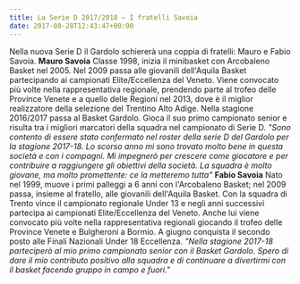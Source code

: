 ```yaml
---
title: La Serie D 2017/2018 – I fratelli Savoia
date: 2017-08-28T12:43:47+00:00
---
```

Nella nuova Serie D il Gardolo schiererà una coppia di fratelli: Mauro e Fabio Savoia. **Mauro Savoia** Classe 1998, inizia il minibasket con Arcobaleno Basket nel 2005. Nel 2009 passa alle giovanili dell'Aquila Basket partecipando ai campionati Elite/Eccellenza del Veneto. Viene convocato più volte nella rappresentativa regionale, prendendo parte al trofeo delle Province Venete e a quello delle Regioni nel 2013, dove è il miglior realizzatore della selezione del Trentino Alto Adige. Nella stagione 2016/2017 passa al Basket Gardolo. Gioca il suo primo campionato senior e risulta tra i migliori marcatori della squadra nel campionato di Serie D. _"Sono contento di essere stato confermato nel roster della serie D del Gardolo per la stagione 2017-18. Lo scorso anno mi sono trovato molto bene in questa società e con i compagni. Mi impegnerò per crescere come giocatore e per contribuire a raggiungere gli obiettivi della società. La squadra è molto giovane, ma molto promettente: ce la metteremo tutta"_ **Fabio Savoia** Nato nel 1999, muove i primi palleggi a 6 anni con l'Arcobaleno Basket; nel 2009 passa, insieme al fratello, alle giovanili dell'Aquila Basket. Con la squadra di Trento vince il campionato regionale Under 13 e negli anni successivi partecipa ai campionati Elite/Eccellenza del Veneto. Anche lui viene convocato più volte nella rappresentativa regionali giocando il trofeo delle Province Venete e Bulgheroni a Bormio. A giugno conquista il secondo posto alle Finali Nazionali Under 18 Eccellenza. _"Nella stagione 2017-18 parteciperò al mio primo campionato senior con il Basket Gardolo. Spero di dare il mio contributo positivo alla squadra e di continuare a divertirmi con il basket facendo gruppo in campo e fuori."_